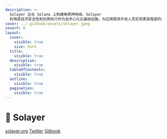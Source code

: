 ```yaml
---
description: >-
  Solayer 正在 Solana 上构建再质押网络。Solayer
  利用其经济安全性和优质执行作为去中心化云基础设施，为应用程序开发人员实现更高程度的共识和区块空间定制。
cover: ../.gitbook/assets/Solayer.jpeg
coverY: 0
layout:
  cover:
    visible: true
    size: hero
  title:
    visible: true
  description:
    visible: true
  tableOfContents:
    visible: true
  outline:
    visible: true
  pagination:
    visible: true
---
```


# 🐸 Solayer

[solayer.org](https://solayer.org/)    [Twitter](https://x.com/solayer\_labs)    [Gitbook](https://docs.solayer.org/)
